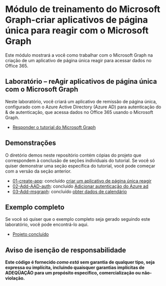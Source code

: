 # <a name="microsoft-graph-training-module---build-react-single-page-apps-with-microsoft-graph"></a>Módulo de treinamento do Microsoft Graph-criar aplicativos de página única para reagir com o Microsoft Graph

Este módulo mostrará a você como trabalhar com o Microsoft Graph na criação de um aplicativo de página única reagir para acessar dados no Office 365.

## <a name="lab---react-single-page-apps-with-the-microsoft-graph"></a>Laboratório – reAgir aplicativos de página única com o Microsoft Graph

Neste laboratório, você criará um aplicativo de remissão de página única, configurado com o Azure Active Directory (Azure AD) para autenticação do & de autenticação, que acessa dados no Office 365 usando o Microsoft Graph.

- [Responder o tutorial do Microsoft Graph](https://docs.microsoft.com/graph/training/react-tutorial)

## <a name="demos"></a>Demonstrações

O [](./demos) diretório demos neste repositório contém cópias do projeto que correspondem à conclusão de seções individuais do tutorial. Se você só quiser demonstrar uma seção específica do tutorial, você pode começar com a versão da seção anterior.

- [01-create-app](demos/01-create-app): concluído [criar um aplicativo de página única reagir](https://docs.microsoft.com/graph/training/react-tutorial?tutorial-step=1)
- [02-Add-AAD-auth](demos/02-add-aad-auth): concluído [Adicionar autenticação do Azure ad](https://docs.microsoft.com/graph/training/react-tutorial?tutorial-step=3)
- [03-Add-msgraph](demos/03-add-msgraph): concluído [obter dados de calendário](https://docs.microsoft.com/graph/training/react-tutorial?tutorial-step=4)

## <a name="completed-sample"></a>Exemplo completo

Se você só quiser que o exemplo completo seja gerado seguindo este laboratório, você pode encontrá-lo aqui.

- [Projeto concluído](demos/03-add-msgraph)

## <a name="disclaimer"></a>Aviso de isenção de responsabilidade

**Este código é fornecido *como está* sem garantia de qualquer tipo, seja expressa ou implícita, incluindo quaisquer garantias implícitas de ADEQÜAÇÃO para um propósito específico, comercialização ou não-violação.**